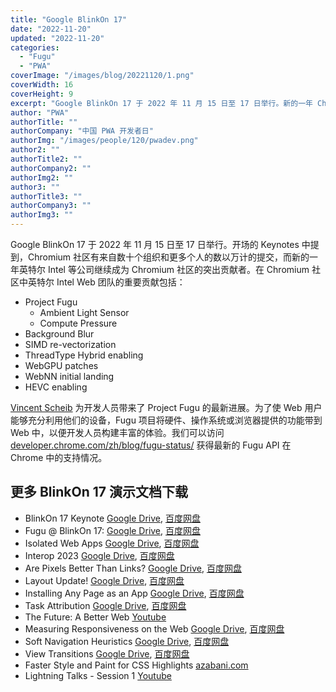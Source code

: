 ```yaml
---
title: "Google BlinkOn 17"
date: "2022-11-20"
updated: "2022-11-20"
categories:
  - "Fugu"
  - "PWA"
coverImage: "/images/blog/20221120/1.png"
coverWidth: 16
coverHeight: 9
excerpt: "Google BlinkOn 17 于 2022 年 11 月 15 日至 17 日举行。新的一年 Chromium 社区有来自数十个组织和更多个人的数以万计的提交，而英特尔 Intel 等公司继续成为 Chromium 社区的突出贡献者。"
author: "PWA"
authorTitle: ""
authorCompany: "中国 PWA 开发者日"
authorImg: "/images/people/120/pwadev.png"
author2: ""
authorTitle2: ""
authorCompany2: ""
authorImg2: ""
author3: ""
authorTitle3: ""
authorCompany3: ""
authorImg3: ""
---
```


Google BlinkOn 17 于 2022 年 11 月 15 日至 17 日举行。开场的 Keynotes 中提到，Chromium 社区有来自数十个组织和更多个人的数以万计的提交，而新的一年英特尔 Intel 等公司继续成为 Chromium 社区的突出贡献者。在 Chromium 社区中英特尔 Intel Web 团队的重要贡献包括：

- Project Fugu
  - Ambient Light Sensor
  - Compute Pressure
- Background Blur
- SIMD re-vectorization
- ThreadType Hybrid enabling
- WebGPU patches
- WebNN initial landing
- HEVC enabling

[Vincent Scheib](https://twitter.com/Vincent_Scheib) 为开发人员带来了 Project Fugu 的最新进展。为了使 Web 用户能够充分利用他们的设备，Fugu 项目将硬件、操作系统或浏览器提供的功能带到 Web 中，以便开发人员构建丰富的体验。我们可以访问 [developer.chrome.com/zh/blog/fugu-status/](https://developer.chrome.com/zh/blog/fugu-status/) 获得最新的 Fugu API 在 Chrome 中的支持情况。

## 更多 BlinkOn 17 演示文档下载

- BlinkOn 17 Keynote [Google Drive](https://docs.google.com/presentation/d/1xbM1q_Z3d6MKY5ahV7QuW8WAg_ld0EsyW5yqVYkZnnM/edit?resourcekey=0-4JwVZtIq6qcdWySdcQ4ozQ#slide=id.g18de600bdd4_2_2047), [百度网盘](https://pan.baidu.com/s/1E0CRe7C6RZx0G8YMcxh26A?pwd=ipwa)
- Fugu @ BlinkOn 17: [Google Drive](https://docs.google.com/presentation/d/1eWbc3f4V_oCNh61h7tY4R270qD8G456NfYd_0WOFIIk/edit#slide=id.p), [百度网盘](https://pan.baidu.com/s/1E0CRe7C6RZx0G8YMcxh26A?pwd=ipwa)
- Isolated Web Apps [Google Drive](https://docs.google.com/presentation/d/1DJeihA-e26jAJ7DAuDjWn-v-5SVN0pXs9dlgIh2L8dw/edit#slide=id.g18e3572ef29_0_15), [百度网盘](https://pan.baidu.com/s/1E0CRe7C6RZx0G8YMcxh26A?pwd=ipwa)
- Interop 2023 [Google Drive](https://docs.google.com/presentation/d/1LVU3wbMOeCZI0o6VzmjaTYxGPY-hbd7FN27HfttmOgY/edit?resourcekey=0-XFJuqpMeqsBJ0uxEDcm33w#slide=id.g17dfa351608_0_0), [百度网盘](https://pan.baidu.com/s/1E0CRe7C6RZx0G8YMcxh26A?pwd=ipwa)
- Are Pixels Better Than Links? [Google Drive](https://docs.google.com/presentation/d/1tct843NvnxptVCruQuNgtyIl0aja5PPAdDCAIBgAIOg/edit#slide=id.ga8d3167efb_0_12), [百度网盘](https://pan.baidu.com/s/1E0CRe7C6RZx0G8YMcxh26A?pwd=ipwa)
- Layout Update! [Google Drive](https://docs.google.com/presentation/d/1NIiqQSvGxgJtcQbhRXPhjYFr7dUzwhI5m_Jm30Kv52o/edit#slide=id.p), [百度网盘](https://pan.baidu.com/s/1E0CRe7C6RZx0G8YMcxh26A?pwd=ipwa)
- Installing Any Page as an App [Google Drive](), [百度网盘](https://pan.baidu.com/s/1E0CRe7C6RZx0G8YMcxh26A?pwd=ipwa)
- Task Attribution [Google Drive](https://docs.google.com/presentation/d/1GEZR4aM78kZItU1S3TSG7IyPUXk_R0Vlg1x4MzCR-gk/edit#slide=id.p), [百度网盘](https://pan.baidu.com/s/1E0CRe7C6RZx0G8YMcxh26A?pwd=ipwa)
- The Future: A Better Web [Youtube](https://www.youtube.com/watch?v=DfOImd_GlPE)
- Measuring Responsiveness on the Web [Google Drive](https://docs.google.com/presentation/d/1N1Baardhk7nj09J6Kv5kSaNXfYE4hP3M5mdYFMfFVB0/edit#slide=id.ga8d3167efb_0_12), [百度网盘](https://pan.baidu.com/s/1E0CRe7C6RZx0G8YMcxh26A?pwd=ipwa)
- Soft Navigation Heuristics [Google Drive](https://docs.google.com/presentation/d/1msX9r6hIVOf2yzjmbfT7szFN5X0Dw-AZ6n2sRzj2uxs/edit#slide=id.p), [百度网盘](https://pan.baidu.com/s/1E0CRe7C6RZx0G8YMcxh26A?pwd=ipwa)
- View Transitions [Google Drive](https://docs.google.com/presentation/d/1dfDf3wsuqR6b_iJmIPb91rS4xAv83c3uVQzMyqW2RJ4/edit#slide=id.g193f472445e_0_204), [百度网盘](https://pan.baidu.com/s/1E0CRe7C6RZx0G8YMcxh26A?pwd=ipwa)
- Faster Style and Paint for CSS Highlights [azabani.com](https://www.azabani.com/talks/2022-11-16-faster-style-and-paint-for-css-highlights/)
- Lightning Talks - Session 1 [Youtube](https://www.youtube.com/watch?v=39qvqvuJxT8)
